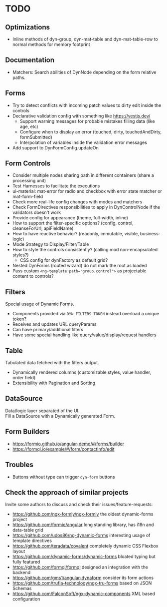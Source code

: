 # TODO

## Optimizations

- Inline methods of dyn-group, dyn-mat-table and dyn-mat-table-row to normal methods for memory footprint

## Documentation

- Matchers: Search abilities of DynNode depending on the form relative paths.

## Forms

- Try to detect conflicts with incoming patch values to dirty edit inside the controls
- Declarative validation config with something like <https://vestjs.dev/>
  - Support warning messages for probable mistakes filling data (like age, etc)
  - Configure when to display an error (touched, dirty, touchedAndDirty, formSubmitted)
  - Interpolation of variables inside the validation error messages
- Add support to DynFormConfig.updateOn

## Form Controls

- Consider multiple nodes sharing path in different containers (share a processing unit)
- Test Harnesses to facilitate the executions
- ui-material: mat-error for radio and checkbox with error state matcher or mat-form-field
- Check more real-life config changes with modes and matchers
- Check FormDirectives responsibilities to apply in DynControlNode if the validators doesn't work
- Provide config for appearance (theme, full-width, inline)
- How to support the filter-specific options? (config, control, cleanseForUrl, apiFieldName)
- How to have reactive behavior? (readonly, immutable, visible, business-logic)
- Mode Strategy to Display/Filter/Table
- How to style the controls consistently? (calling mod non-encapsulated styles?)
  - CSS config for dynFactory as default grid?
- Nested DynForms (routed wizard) do not mark the root as loaded
- Pass custom `<ng-template path="group.control">` as projectable content to controls?

## Filters

Special usage of Dynamic Forms.

- Components provided via `DYN_FILTERS_TOKEN` instead overload a unique token?
- Receives and updates URL queryParams
- Can have primary/additional filters
- Have some special handling like query/value/display/request handlers

## Table

Tabulated data fetched with the filters output.

- Dynamically rendered columns (customizable styles, value handler, order field)
- Extensibility with Pagination and Sorting

## DataSource

Data/logic layer separated of the UI.  
Fill a DataSource with a Dynamically generated Form.

## Form Builders

- <https://formio.github.io/angular-demo/#/forms/builder>
- <https://formql.io/example/#/form/contactInfo/edit>

## Troubles

- Buttons without type can trigger `dyn-form` buttons

## Check the approach of similar projects

Invite some authors to discuss and check their issues/feature-requests:

- <https://github.com/ngx-formly/ngx-formly> the oldest dynamic-forms project
- <https://github.com/formio/angular> long standing library, has i18n and data-table grid
- <https://github.com/udos86/ng-dynamic-forms> interesting usage of template directives
- <https://github.com/teradata/covalent> completely dynamic CSS Flexbox layout
- <https://github.com/dynamic-forms/dynamic-forms> bloated typing but fully featured
- <https://github.com/formql/formql> designed an integration with the backend
- <https://github.com/gms1/angular-dynaform> consider its form actions
- <https://github.com/trufla-technology/ngx-tru-forms> based on JSON Schemas
- <https://github.com/FalconSoft/ngx-dynamic-components> XML based configuration
